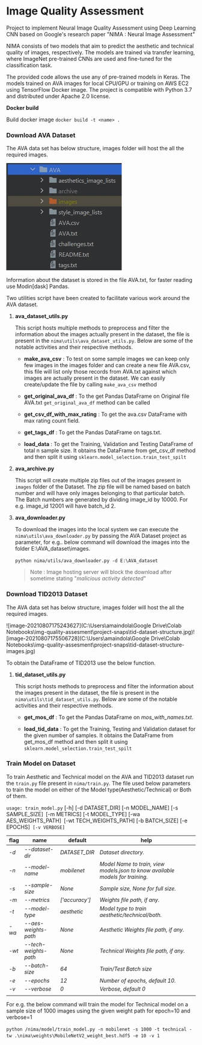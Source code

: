 # Image Quality Assessment

Project to implement Neural Image Quality Assessment using Deep Learning CNN based on Google's research paper "NIMA :
Neural Image Assessment"

NIMA consists of two models that aim to predict the aesthetic and technical quality of images, respectively. The models
are trained via transfer learning, where ImageNet pre-trained CNNs are used and fine-tuned for the classification task.

The provided code allows the use any of pre-trained models in Keras. The models trained on AVA images for local CPU/GPU or training on AWS EC2 using TensorFlow Docker image. The project is compatible with Python 3.7 and distributed under Apache 2.0 license.

**Docker build**

Build docker image `docker build -t <name> .` 

### **Download AVA Dataset**

The AVA data set has below structure, images folder will host the all the required images. 

<img src=".\project-snaps\ava-dataset-structure.jpg" alt="ava-dataset-structure" style="zoom:100%;" />

Information about the dataset is stored in the file AVA.txt, for faster reading use Modin[dask] Pandas.

Two utilities script have been created to facilitate various work around the AVA dataset. 

1. **ava_dataset_utils.py**

   This script hosts multiple methods to preprocess and filter the information about the images actually present in the dataset, the file is present in the ```nima\utils\ava_dataset_utils.py```. Below are some of the notable activities and their respective methods.

   - **make_ava_csv** : To test on some sample images we can keep only few images in the images folder and can create a new file AVA.csv, this file will list only those records from AVA.txt against which images are actually present in the dataset. We can easily create/update the file by calling ```make_ava_csv``` method 

   - **get_original_ava_df** : To the get Pandas DataFrame on Original file AVA.txt `get_original_ava_df` method can be called

   - **get_csv_df_with_max_rating** : To get the ava.csv DataFrame with max rating count field. 

   - **get_tags_df** : To get the Pandas DataFrame on tags.txt.

   - **load_data** : To get the Training, Validation and Testing DataFrame of total n sample size. It obtains the DataFrame from get_csv_df method and then split it using `sklearn.model_selection.train_test_spilt`

     

2. **ava_archive.py**

   This script will create multiple zip files out of the images present in `images` folder of the Dataset. The zip file will be named based on batch number and will have only images belonging to that particular batch. The Batch numbers are generated by dividing image_id by 10000. For e.g. image_id 12001 will have batch_id 2. 

3. **ava_downloader.py**

   To download the images into the local system we can execute the ``nima\utils\ava_downloader.py`` by passing the AVA Dataset project as parameter, for e.g.. below command will download the images into the folder  E:\AVA_dataset\images.

   ```python nima/utils/ava_downloader.py -d E:\AVA_dataset```

   > Note : Image hosting server will block the download after sometime stating "*malicious activity detected*"

   

   

### **Download TID2013 Dataset**

The AVA data set has below structure, images folder will host the all the required images. 

![image-20210807175243627](C:\Users\amaindola\Google Drive\Colab Notebooks\img-quality-assesment\project-snaps\tid-dataset-structure.jpg)![image-20210807175506728](C:\Users\amaindola\Google Drive\Colab Notebooks\img-quality-assesment\project-snaps\tid-dataset-structure-images.jpg)

To obtain the DataFrame of TID2013 use the below function. 

1. **tid_dataset_utils.py**

   This script hosts methods to preprocess and filter the information about the images present in the dataset, the file is present in the ```nima\utils\tid_dataset_utils.py```. Below are some of the notable activities and their respective methods.

   - **get_mos_df** : To get the Pandas DataFrame on *mos_with_names.txt*.

   - **load_tid_data** : To get the Training, Testing and Validation dataset for the given number of samples. It obtains the DataFrame from get_mos_df method and then split it using `sklearn.model_selection.train_test_spilt`

     

### Train Model on Dataset

To train Aesthetic and Technical model on the AVA and TID2013 dataset run the `train.py` file present in `nima/train.py`. The file used below parameters to train the model on either of the Model type(Aesthetic/Technical) or Both of them.

`usage: train_model.py` [-h] [-d DATASET_DIR] [-n MODEL_NAME] [-s SAMPLE_SIZE]`
                      `[-m METRICS] [-t MODEL_TYPE] [-wa AES_WEIGHTS_PATH]`
                      `[-wt TECH_WEIGHTS_PATH] [-b BATCH_SIZE] [-e EPOCHS]`
                      [-v VERBOSE]`

| **flag** | **name**              | **default**    | **help**                                                     |
| -------- | --------------------- | -------------- | ------------------------------------------------------------ |
| *-d*     | *--dataset-dir*       | *DATASET_DIR*  | *Dataset directory.*                                         |
| *-n*     | *--model-name*        | *mobilenet*    | *Model Name to train, view models.json to know available models for training.* |
| *-s*     | *--sample-size*       | *None*         | *Sample size, None for full size.*                           |
| *-m*     | *--metrics*           | *['accuracy']* | *Weights file path, if any.*                                 |
| *-t*     | *--model-type*        | *aesthetic*    | *Model type to train aesthetic/technical/both.*              |
| *-wa*    | *--aes-weights-path*  | *None*         | *Aesthetic Weights file path, if any.*                       |
| *-wt*    | *--tech-weights-path* | *None*         | *Technical Weights file path, if any.*                       |
| *-b*     | *--batch-size*        | *64*           | *Train/Test Batch size*                                      |
| *-e*     | *--epochs*            | *12*           | *Number of epochs, default 10.*                              |
| *-v*     | *--verbose*           | *0*            | *Verbose, default 0*                                         |
|          |                       |                |                                                              |



For e.g. the below command will train the model for Technical model on a sample size of 1000 images using the given weight path for epoch=10 and verbose=1

`python /nima/model/train_model.py -n mobilenet -s 1000 -t technical -tw .\nima\weights\MobileNetV2_weight_best.hdf5 -e 10 -v 1`

